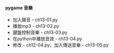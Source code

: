 #### pygame 音樂
- 加入聲音 - ch13-01.py
- 播放mp3 - ch13-02.py
- 鍵盤控制音樂 - ch13-03.py
- 在python中播放音效 - ch13-04.py
- 修改 - ch12-04.py，加入傳送音樂 - ch13-05.py